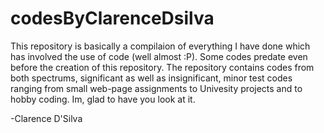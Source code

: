# codesByClarenceDsilva

This repository is basically a compilaion of everything I have done which has involved the use of code (well almost :P).
Some codes predate even before the creation of this repository.
The repository contains codes from both spectrums, significant as well as insignificant, minor test codes ranging from
small web-page assignments to Univesity projects and to hobby coding.
Im, glad to have you look at it.

-Clarence D'Silva 
